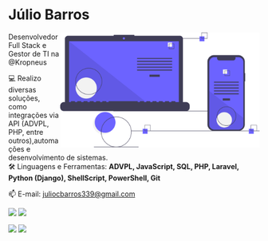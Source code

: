 <h1>Júlio Barros</h1>

<img src="https://raw.githubusercontent.com/julioc-barros/julioc-barros/main/images/undraw_progressive-app_9517.svg" min-width="400px" max-width="400px" width="400px" align="right" alt="Computador">

<p align="left"> 
  Desenvolvedor Full Stack e Gestor de TI na @Kropneus <br>

  💻 Realizo diversas soluções, como integrações via API (ADVPL, PHP, entre outros),automações e desenvolvimento de sistemas.<br>
  🛠️ Linguagens e Ferramentas: <strong> ADVPL, JavaScript, SQL, PHP, Laravel, Python (Django), 
  ShellScript, PowerShell, Git </strong>
</p>

📫 E-mail: juliocbarros339@gmail.com

<a href="https://www.linkedin.com/in/julioc-barros/" target="_blank"><img src="https://img.shields.io/badge/-LinkedIn-%230077B5?style=for-the-badge&logo=linkedin&logoColor=white" target="_blank"></a> <a href="https://www.instagram.com/julioc.barross/" target="_blank"><img src="https://img.shields.io/badge/-Instagram-%23E4405F?style=for-the-badge&logo=instagram&logoColor=white" target="_blank"></a>


<span>
  <img height="180em" src="https://github-readme-stats.vercel.app/api?username=julioc-barros&show_icons=true&include_all_commits=true&count_private=true&theme=gotham&icon_color=#268bd2&title_color=#268bd2&custom_title=Amaury Julio Cesar GitHub Stats"/>

   <img height="180em" src="https://github-readme-stats.vercel.app/api/top-langs/?username=julioc-barros&layout=compact&langs_count=8&theme=gotham"/>
</span>

<!-- ![KOMAREV PROFILE VIEWS](https://komarev.com/ghpvc/?username=julioc-barros&label=PROFILE+VIEWS&) -->
